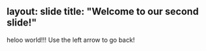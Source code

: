 layout: slide
title: "Welcome to our second slide!"
---
heloo world!!!
Use the left arrow to go back!
